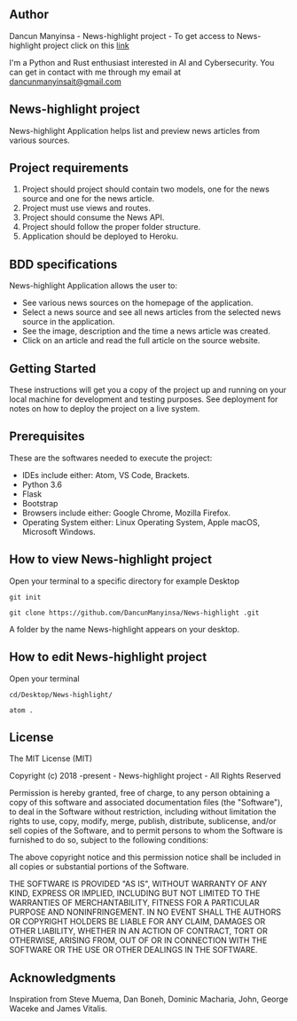 ## Author
Dancun Manyinsa - News-highlight project - To get access to News-highlight project click on this [link]( https://n-h.herokuapp.com/)

I'm a Python and Rust enthusiast interested in AI and Cybersecurity. You can get in contact with me through my email at dancunmanyinsait@gmail.com

## News-highlight project
News-highlight Application helps list and preview news articles from various sources. 
 
## Project requirements
1. Project should project should contain two models, one for the news source and one for the news article.
2. Project must use views and routes.
3. Project should consume the News API.
4. Project should follow the proper folder structure.
5. Application should be deployed to Heroku.

## BDD specifications

News-highlight Application allows the user to:
* See various news sources on the homepage of the application.
* Select a news source and see all news articles from the selected news source in the application.
* See the image, description and the time a news article was created.
* Click on an article and read the full article on the source website.

## Getting Started

These instructions will get you a copy of the project up and running on your local machine for development and testing purposes. See deployment for notes on how to deploy the project on a live system.

## Prerequisites

These are the softwares needed to execute the project: 

* IDEs include either: Atom, VS Code, Brackets.
* Python 3.6
* Flask
* Bootstrap
* Browsers include either: Google Chrome, Mozilla Firefox.
* Operating System either: Linux Operating System, Apple macOS, Microsoft Windows.

## How to view News-highlight project

Open your terminal to a specific directory for example Desktop

```git init```

```git clone https://github.com/DancunManyinsa/News-highlight .git```

A folder by the name News-highlight  appears on your desktop.

## How to edit News-highlight  project

Open your terminal

```cd/Desktop/News-highlight/```

```atom .```

## License

The MIT License (MIT)

Copyright (c) 2018 -present - News-highlight project - All Rights Reserved

Permission is hereby granted, free of charge, to any person obtaining a copy
of this software and associated documentation files (the "Software"), to deal
in the Software without restriction, including without limitation the rights
to use, copy, modify, merge, publish, distribute, sublicense, and/or sell
copies of the Software, and to permit persons to whom the Software is
furnished to do so, subject to the following conditions:

The above copyright notice and this permission notice shall be included in
all copies or substantial portions of the Software.

THE SOFTWARE IS PROVIDED "AS IS", WITHOUT WARRANTY OF ANY KIND, EXPRESS OR
IMPLIED, INCLUDING BUT NOT LIMITED TO THE WARRANTIES OF MERCHANTABILITY,
FITNESS FOR A PARTICULAR PURPOSE AND NONINFRINGEMENT. IN NO EVENT SHALL THE
AUTHORS OR COPYRIGHT HOLDERS BE LIABLE FOR ANY CLAIM, DAMAGES OR OTHER
LIABILITY, WHETHER IN AN ACTION OF CONTRACT, TORT OR OTHERWISE, ARISING FROM,
OUT OF OR IN CONNECTION WITH THE SOFTWARE OR THE USE OR OTHER DEALINGS IN
THE SOFTWARE.

## Acknowledgments

Inspiration from Steve Muema, Dan Boneh, Dominic Macharia, John, George Waceke and James Vitalis.

